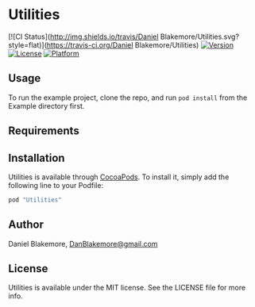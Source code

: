 # Utilities

[![CI Status](http://img.shields.io/travis/Daniel Blakemore/Utilities.svg?style=flat)](https://travis-ci.org/Daniel Blakemore/Utilities)
[![Version](https://img.shields.io/cocoapods/v/Utilities.svg?style=flat)](http://cocoapods.org/pods/Utilities)
[![License](https://img.shields.io/cocoapods/l/Utilities.svg?style=flat)](http://cocoapods.org/pods/Utilities)
[![Platform](https://img.shields.io/cocoapods/p/Utilities.svg?style=flat)](http://cocoapods.org/pods/Utilities)

## Usage

To run the example project, clone the repo, and run `pod install` from the Example directory first.

## Requirements

## Installation

Utilities is available through [CocoaPods](http://cocoapods.org). To install
it, simply add the following line to your Podfile:

```ruby
pod "Utilities"
```

## Author

Daniel Blakemore, DanBlakemore@gmail.com

## License

Utilities is available under the MIT license. See the LICENSE file for more info.
